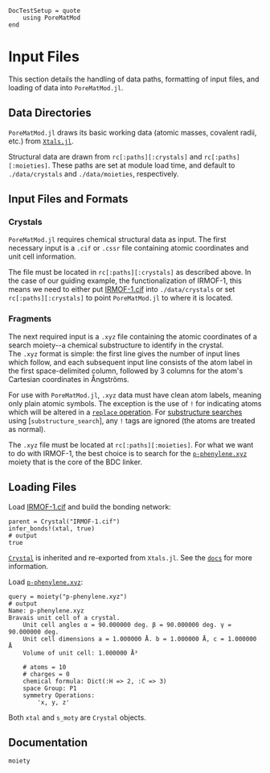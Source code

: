 ```@meta
DocTestSetup = quote
    using PoreMatMod
end
```

# Input Files

This section details the handling of data paths, formatting of input files, and loading of data into `PoreMatMod.jl`.

## Data Directories

`PoreMatMod.jl` draws its basic working data (atomic masses, covalent radii, etc.) from [`Xtals.jl`](https://github.com/SimonEnsemble/Xtals.jl/).

Structural data are drawn from `rc[:paths][:crystals]` and `rc[:paths][:moieties]`.
These paths are set at module load time, and default to `./data/crystals` and `./data/moieties`, respectively.

## Input Files and Formats

### Crystals

`PoreMatMod.jl` requires chemical structural data as input.  The first necessary input is a `.cif` or `.cssr` file containing atomic coordinates and unit cell information.

The file must be located in `rc[:paths][:crystals]` as described above. In the case of our guiding example, the functionalization of IRMOF-1, this means we need to either put [IRMOF-1.cif](../../assets/inputs/IRMOF-1.cif) into `./data/crystals` or set `rc[:paths][:crystals]` to point `PoreMatMod.jl` to where it is located.

### Fragments

The next required input is a `.xyz` file containing the atomic coordinates of a search moiety--a chemical substructure to identify in the crystal.  
The `.xyz` format is simple: the first line gives the number of input lines which follow, and each subsequent input line consists of the atom label in the first space-delimited column, followed by 3 columns for the atom's Cartesian coordinates in Ångströms.

For use with `PoreMatMod.jl`, `.xyz` data must have clean atom labels, meaning only plain atomic symbols. 
The exception is the use of `!` for indicating atoms which will be altered in a [`replace` operation](../../replace). 
For [substructure searches](../../find) using [`substructure_search`], any `!` tags are ignored (the atoms are treated as normal).

The `.xyz` file must be located at `rc[:paths][:moieties]`.
For what we want to do with IRMOF-1, the best choice is to search for the [`p-phenylene.xyz`](../../assets/inputs/p-phenylene.xyz) moiety that is the core of the BDC linker.

## Loading Files

Load [IRMOF-1.cif](../../assets/inputs/IRMOF-1.cif) and build the bonding network:

```jldoctest; output=false
parent = Crystal("IRMOF-1.cif")
infer_bonds!(xtal, true)
# output
true
```

[`Crystal`](https://simonensemble.github.io/Xtals.jl/dev/crystal/#Xtals.Crystal) is inherited and re-exported from `Xtals.jl`.
See the [`docs`](https://simonensemble.github.io/Xtals.jl/dev/crystal/#Xtals.Crystal) for more information.

Load [`p-phenylene.xyz`](../../assets/inputs/p-phenylene.xyz):

```jldoctest; output=false
query = moiety("p-phenylene.xyz")
# output
Name: p-phenylene.xyz
Bravais unit cell of a crystal.
	Unit cell angles α = 90.000000 deg. β = 90.000000 deg. γ = 90.000000 deg.
	Unit cell dimensions a = 1.000000 Å. b = 1.000000 Å, c = 1.000000 Å
	Volume of unit cell: 1.000000 Å³

	# atoms = 10
	# charges = 0
	chemical formula: Dict(:H => 2, :C => 3)
	space Group: P1
	symmetry Operations:
		'x, y, z'
```

Both `xtal` and `s_moty` are `Crystal` objects.

## Documentation

```@docs
moiety
```
